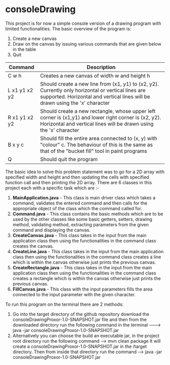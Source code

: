 # consoleDrawing
This project is for now a simple console version of a drawing program with limited functionalities. The basic overview of the program is:

1. Create a new canvas
2. Draw on the canvas by issuing various commands that are given below in the table
3. Quit

| Command | Description |
| --- | --- |
| C w h | Creates a new canvas of width w and height h |
| L x1 y1 x2 y2 | Should create a new line from (x1, y1) to (x2, y2). Currently only horizontal or vertical lines are supported. Horizontal and vertical lines will be drawn using the 'x' character |
| R x1 y1 x2 y2 | Should create a new rectangle, whose upper left corner is (x1,y1) and lower right corner is (x2, y2). Horizontal and vertical lines will be drawn using the 'x' character |
| B x y c | Should fill the entire area connected to (x, y) with "colour" c. The behaviour of this is the same as that of the "bucket fill" tool in paint programs |
| Q | Should quit the program |

The basic idea to solve this problem statement was to go for a 2D array with specified width and height and then updating the cells with specified function call and then printing the 2D array. There are 6 classes in this project each with a specific task which are :-
1. **MainApplication.java** - This class is main driver class which takes a command, validates the entered command and then calls for the appropriate object of the class which the command called for.
2. **Command.java** - This class contains the basic methods which are to be used by the other classes like some basic getters, setters, drawing method, validating method, extracting parameters from the given command and displaying the canvas. 
3. **CreateCanvas.java** - This class takes in the input from the main application class then using the functionalities in the command class creates the canvas.
4. **CreateLine.java** - This class takes in the input from the main application class then using the functionalities in the command class creates a line which is within the canvas otherwise just prints the previous canvas.
5. **CreateRectangle.java** - This class takes in the input from the main application class then using the functionalities in the command class creates a rectangle which is within the canvas otherwise just prints the previous canvas.
6. **FillCanvas.java** - This class with the input parameters fills the area connected to the input parameter with the given character. 

To run this program on the terminal there are 2 methods:
1. Go into the target directory of the github repository download the consoleDrawingProxor-1.0-SNAPSHOT.jar file and then from the downloaded directory run the following command in the terminal ---> java -jar consoleDrawingProxor-1.0-SNAPSHOT.jar
2. Alternatively you can choose the build an executable jar, in the project root directory run the following command --> mvn clean package
It will create a consoleDrawingProxor-1.0-SNAPSHOT.jar in the /target directory. Then from inside that directory run the command --> java -jar consoleDrawingProxor-1.0-SNAPSHOT.jar 
